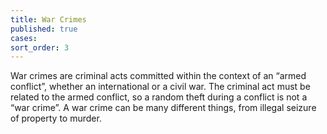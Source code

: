 ```yaml
---
title: War Crimes
published: true
cases:
sort_order: 3
---
```



War crimes are criminal acts committed within the context of an “armed conflict”, whether an international or a civil war. The criminal act must be related to the armed conflict, so a random theft during a conflict is not a “war crime”. A war crime can be many different things, from illegal seizure of property to murder.